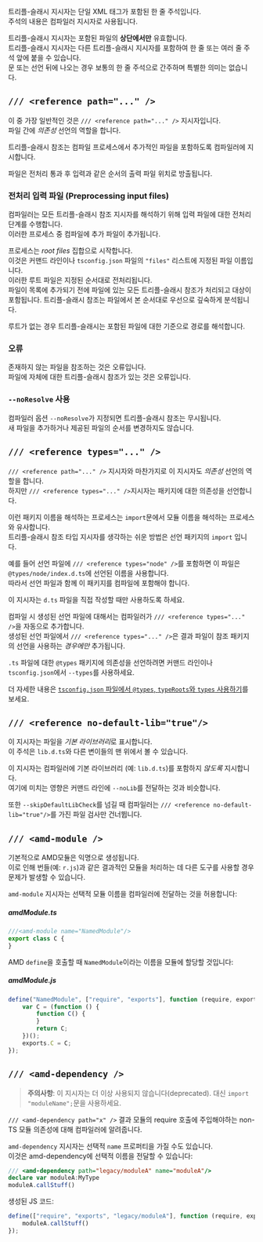 트리플-슬래시 지시자는 단일 XML 태그가 포함된 한 줄 주석입니다.  
주석의 내용은 컴파일러 지시자로 사용됩니다.

트리플-슬래시 지시자는 포함된 파일의 **상단에서만** 유효합니다.   
트리플-슬래시 지시자는 다른 트리플-슬래시 지시자를 포함하여 한 줄 또는 여러 줄 주석 앞에 붙을 수 있습니다.  
문 또는 선언 뒤에 나오는 경우 보통의 한 줄 주석으로 간주하며 특별한 의미는 없습니다.

## `/// <reference path="..." />`

이 중 가장 일반적인 것은 `/// <reference path="..." />` 지시자입니다.  
파일 간에 *의존성* 선언의 역할을 합니다.

트리플-슬래시 참조는 컴파일 프로세스에서 추가적인 파일을 포함하도록 컴파일러에 지시합니다.

파일은 전처리 통과 후 입력과 같은 순서의 출력 파일 위치로 방출됩니다.

### 전처리 입력 파일 (Preprocessing input files)

컴파일러는 모든 트리플-슬래시 참조 지시자를 해석하기 위해 입력 파일에 대한 전처리 단계를 수행합니다.  
이러한 프로세스 중 컴파일에 추가 파일이 추가됩니다.

프로세스는 *root files* 집합으로 시작합니다.  
이것은 커맨드 라인이나 `tsconfig.json` 파일의 `"files"` 리스트에 지정된 파일 이름입니다.  
이러한 루트 파일은 지정된 순서대로 전처리됩니다.  
파일이 목록에 추가되기 전에 파일에 있는 모든 트리플-슬래시 참조가 처리되고 대상이 포함됩니다.
트리플-슬래시 참조는 파일에서 본 순서대로 우선으로 깊숙하게 분석됩니다.

루트가 없는 경우 트리플-슬래시는 포함된 파일에 대한 기준으로 경로를 해석합니다.

### 오류

존재하지 않는 파일을 참조하는 것은 오류입니다.  
파일에 자체에 대한 트리플-슬래시 참조가 있는 것은 오류입니다.
### `--noResolve` 사용

컴파일러 옵션 `--noResolve`가 지정되면 트리플-슬래시 참조는 무시됩니다.  
새 파일을 추가하거나 제공된 파일의 순서를 변경하지도 않습니다.

## `/// <reference types="..." />`

`/// <reference path="..." />` 지시자와 마찬가지로 이 지시자도 *의존성* 선언의 역할을 합니다.  
하지만 `/// <reference types="..." />`지시자는 패키지에 대한 의존성을 선언합니다.

이런 패키지 이름을 해석하는 프로세스는 `import`문에서 모듈 이름을 해석하는 프로세스와 유사합니다.  
트리플-슬래시 참조 타입 지시자를 생각하는 쉬운 방법은 선언 패키지의 `import` 입니다.

예를 들어 선언 파일에 `/// <reference types="node" />`를 포함하면 이 파일은 `@types/node/index.d.ts`에 선언된 이름을 사용합니다.  
따라서 선언 파일과 함께 이 패키지를 컴파일에 포함해야 합니다.

이 지시자는 `d.ts` 파일을 직접 작성할 때만 사용하도록 하세요.

컴파일 시 생성된 선언 파일에 대해서는 컴파일러가 `/// <reference types="..." />`을 자동으로 추가합니다.  
생성된 선언 파일에서 `/// <reference types="..." />`은 결과 파일이 참조 패키지의 선언을 사용하는 *경우에만* 추가됩니다.

`.ts` 파일에 대한 `@types` 패키지에 의존성을 선언하려면 커맨드 라인이나 `tsconfig.json`에서 `--types`를 사용하세요.

더 자세한 내용은 [`tsconfig.json` 파일에서 `@types`, `typeRoots`와 `types` 사용하기](./tsconfig.json.md#types-typeroots-and-types)를 보세요.

## `/// <reference no-default-lib="true"/>`

이 지시자는 파일을 *기본 라이브러리*로 표시합니다.  
이 주석은 `lib.d.ts`와 다른 변이들의 맨 위에서 볼 수 있습니다.

이 지시자는 컴파일러에 기본 라이브러리 (예: `lib.d.ts`)를 포함하지 *않도록* 지시합니다.  
여기에 미치는 영향은 커맨드 라인에 `--noLib`를 전달하는 것과 비슷합니다.

또한 `--skipDefaultLibCheck`를 넘길 때 컴파일러는 `/// <reference no-default-lib="true"/>`를 가진 파일 검사만 건너뜁니다.

## `/// <amd-module />`

기본적으로 AMD모듈은 익명으로 생성됩니다.  
이로 인해 번들(예: `r.js`)과 같은 결과적인 모듈을 처리하는 데 다른 도구를 사용할 경우 문제가 발생할 수 있습니다.

`amd-module` 지시자는 선택적 모듈 이름을 컴파일러에 전달하는 것을 허용합니다:

##### amdModule.ts

```ts
///<amd-module name="NamedModule"/>
export class C {
}
```

AMD `define`을 호출할 때 `NamedModule`이라는 이름을 모듈에 할당할 것입니다:

##### amdModule.js

```js
define("NamedModule", ["require", "exports"], function (require, exports) {
    var C = (function () {
        function C() {
        }
        return C;
    })();
    exports.C = C;
});
```

## `/// <amd-dependency />`

> **주의사항**: 이 지시자는 더 이상 사용되지 않습니다(deprecated). 대신 `import "moduleName";`문을 사용하세요.

`/// <amd-dependency path="x" />` 결과 모듈의 require 호출에 주입해야하는 non-TS 모듈 의존성에 대해 컴파일러에 알려줍니다.

`amd-dependency` 지시자는 선택적 `name` 프로퍼티을 가질 수도 있습니다.  
이것은 amd-dependency에 선택적 이름을 전달할 수 있습니다:

```ts
/// <amd-dependency path="legacy/moduleA" name="moduleA"/>
declare var moduleA:MyType
moduleA.callStuff()
```

생성된 JS 코드:

```js
define(["require", "exports", "legacy/moduleA"], function (require, exports, moduleA) {
    moduleA.callStuff()
});
```
